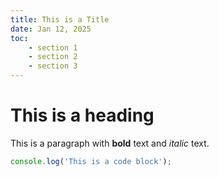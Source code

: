 ```yaml
---
title: This is a Title
date: Jan 12, 2025
toc:
    - section 1
    - section 2
    - section 3
---
```

# This is a heading

This is a paragraph with **bold** text and *italic* text.

```javascript
console.log('This is a code block');
```